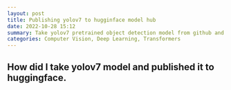 ```yaml
---
layout: post
title: Publishing yolov7 to hugginface model hub
date: 2022-10-28 15:12
summary: Take yolov7 pretrained object detection model from github and making it available in hugginface model hub to use with transformers
categories: Computer Vision, Deep Learning, Transformers
---
```


## How did I take yolov7 model and published it to huggingface.



